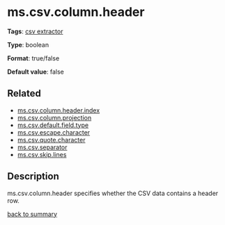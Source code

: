 # ms.csv.column.header

**Tags**:
[csv extractor](categories.md#csv-extractor-properties)

**Type**: boolean

**Format**: true/false

**Default value**: false

## Related 
- [ms.csv.column.header.index](ms.csv.column.header.index.md)
- [ms.csv.column.projection](ms.csv.column.projection.md)
- [ms.csv.default.field.type](ms.csv.default.field.type.md)
- [ms.csv.escape.character](ms.csv.escape.character.md)
- [ms.csv.quote.character]()
- [ms.csv.separator]()
- [ms.csv.skip.lines](ms.csv.skip.lines.md)

## Description 

ms.csv.column.header specifies whether the CSV data contains a header row.

[back to summary](summary.md#mscsvcolumnheader)
